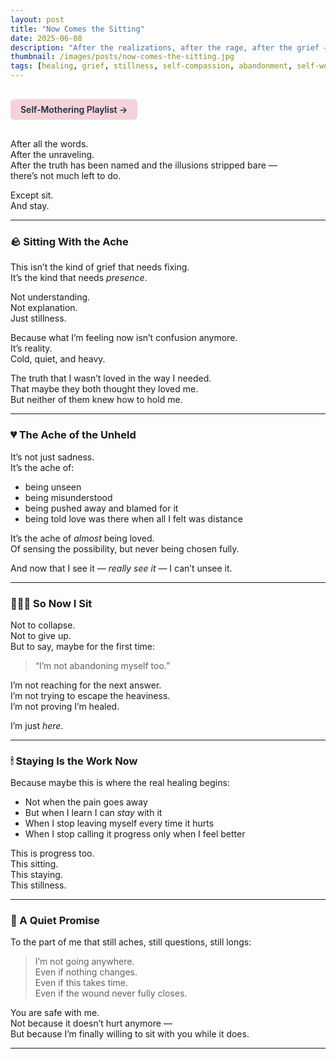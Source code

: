 ```yaml
---
layout: post
title: "Now Comes the Sitting"
date: 2025-06-08
description: "After the realizations, after the rage, after the grief — sometimes the only thing left to do is sit with what still hurts. And stay."
thumbnail: /images/posts/now-comes-the-sitting.jpg
tags: [healing, grief, stillness, self-compassion, abandonment, self-worth]
---
```


<a href="https://music.youtube.com/playlist?list=PLuO5E1rh5RqIzePJeOjdXo62gwnYJ748_&si=NvtF0mzI9Sx2IoPu&shuffle=1" 
   target="_blank" 
   class="back-button"
   style="display:inline-block; margin: 1rem auto; background-color: #F4D3D8; color: #1A2D41; padding: 0.5rem 1rem; border-radius: 6px; font-weight: 600; text-decoration: none;">
  Self‑Mothering Playlist →
</a>

After all the words.  
After the unraveling.  
After the truth has been named and the illusions stripped bare —  
there’s not much left to do.

Except sit.  
And stay.

---

### 🪨 Sitting With the Ache

This isn’t the kind of grief that needs fixing.  
It’s the kind that needs *presence*.

Not understanding.  
Not explanation.  
Just stillness.

Because what I’m feeling now isn’t confusion anymore.  
It’s reality.  
Cold, quiet, and heavy.

The truth that I wasn’t loved in the way I needed.  
That maybe they both thought they loved me.  
But neither of them knew how to hold me.

---

### 💔 The Ache of the Unheld

It’s not just sadness.  
It’s the ache of:

- being unseen  
- being misunderstood  
- being pushed away and blamed for it  
- being told love was there when all I felt was distance

It’s the ache of *almost* being loved.  
Of sensing the possibility, but never being chosen fully.

And now that I see it — *really see it* — I can’t unsee it.

---

### 🧘🏽‍♂️ So Now I Sit

Not to collapse.  
Not to give up.  
But to say, maybe for the first time:

> “I’m not abandoning myself too.”

I’m not reaching for the next answer.  
I’m not trying to escape the heaviness.  
I’m not proving I’m healed.

I’m just *here*.

---

### 🕯 Staying Is the Work Now

Because maybe this is where the real healing begins:

- Not when the pain goes away  
- But when I learn I can *stay* with it  
- When I stop leaving myself every time it hurts  
- When I stop calling it progress only when I feel better

This is progress too.  
This sitting.  
This staying.  
This stillness.

---

### 💬 A Quiet Promise

To the part of me that still aches, still questions, still longs:

> I’m not going anywhere.  
> Even if nothing changes.  
> Even if this takes time.  
> Even if the wound never fully closes.

You are safe with me.  
Not because it doesn’t hurt anymore —  
But because I’m finally willing to sit with you while it does.


---
